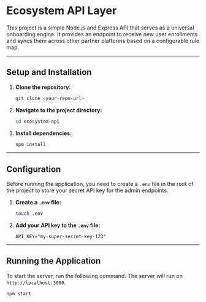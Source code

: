 # Ecosystem API Layer

This project is a simple Node.js and Express API that serves as a universal onboarding engine. It provides an endpoint to receive new user enrollments and syncs them across other partner platforms based on a configurable rule map.

---

## Setup and Installation

1.  **Clone the repository:**
    ```bash
    git clone <your-repo-url>
    ```

2.  **Navigate to the project directory:**
    ```bash
    cd ecosystem-api
    ```

3.  **Install dependencies:**
    ```bash
    npm install
    ```

---

## Configuration

Before running the application, you need to create a `.env` file in the root of the project to store your secret API key for the admin endpoints.

1.  **Create a `.env` file:**
    ```bash
    touch .env
    ```

2.  **Add your API key to the `.env` file:**
    ```
    API_KEY="my-super-secret-key-123"
    ```

---

## Running the Application

To start the server, run the following command. The server will run on `http://localhost:3000`.

```bash
npm start
